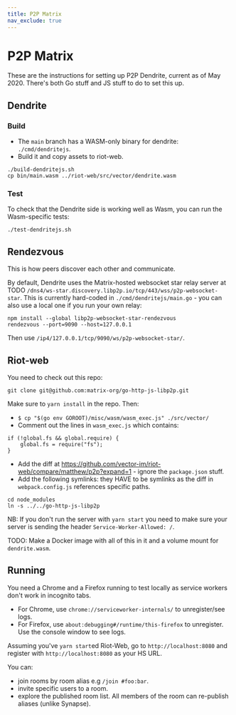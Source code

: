 ```yaml
---
title: P2P Matrix
nav_exclude: true
---
```


# P2P Matrix

These are the instructions for setting up P2P Dendrite, current as of May 2020. There's both Go stuff and JS stuff to do to set this up.

## Dendrite

### Build

- The `main` branch has a WASM-only binary for dendrite: `./cmd/dendritejs`.
- Build it and copy assets to riot-web.

```
./build-dendritejs.sh
cp bin/main.wasm ../riot-web/src/vector/dendrite.wasm
```

### Test

To check that the Dendrite side is working well as Wasm, you can run the
Wasm-specific tests:

```
./test-dendritejs.sh
```

## Rendezvous

This is how peers discover each other and communicate.

By default, Dendrite uses the Matrix-hosted websocket star relay server at TODO `/dns4/ws-star.discovery.libp2p.io/tcp/443/wss/p2p-websocket-star`.
This is currently hard-coded in `./cmd/dendritejs/main.go` - you can also use a local one if you run your own relay:

```
npm install --global libp2p-websocket-star-rendezvous
rendezvous --port=9090 --host=127.0.0.1
```

Then use `/ip4/127.0.0.1/tcp/9090/ws/p2p-websocket-star/`.

## Riot-web

You need to check out this repo:

```
git clone git@github.com:matrix-org/go-http-js-libp2p.git
```

Make sure to `yarn install` in the repo. Then:

- `$ cp "$(go env GOROOT)/misc/wasm/wasm_exec.js" ./src/vector/`
- Comment out the lines in `wasm_exec.js` which contains:

```
if (!global.fs && global.require) {
    global.fs = require("fs");
}
```

- Add the diff at <https://github.com/vector-im/riot-web/compare/matthew/p2p?expand=1> - ignore the `package.json` stuff.
- Add the following symlinks: they HAVE to be symlinks as the diff in `webpack.config.js` references specific paths.

```
cd node_modules
ln -s ../../go-http-js-libp2p
```

NB: If you don't run the server with `yarn start` you need to make sure your server is sending the header `Service-Worker-Allowed: /`.

TODO: Make a Docker image with all of this in it and a volume mount for `dendrite.wasm`.

## Running

You need a Chrome and a Firefox running to test locally as service workers don't work in incognito tabs.

- For Chrome, use `chrome://serviceworker-internals/` to unregister/see logs.
- For Firefox, use `about:debugging#/runtime/this-firefox` to unregister. Use the console window to see logs.

Assuming you've `yarn start`ed Riot-Web, go to `http://localhost:8080` and register with `http://localhost:8080` as your HS URL.

You can:

- join rooms by room alias e.g `/join #foo:bar`.
- invite specific users to a room.
- explore the published room list. All members of the room can re-publish aliases (unlike Synapse).
